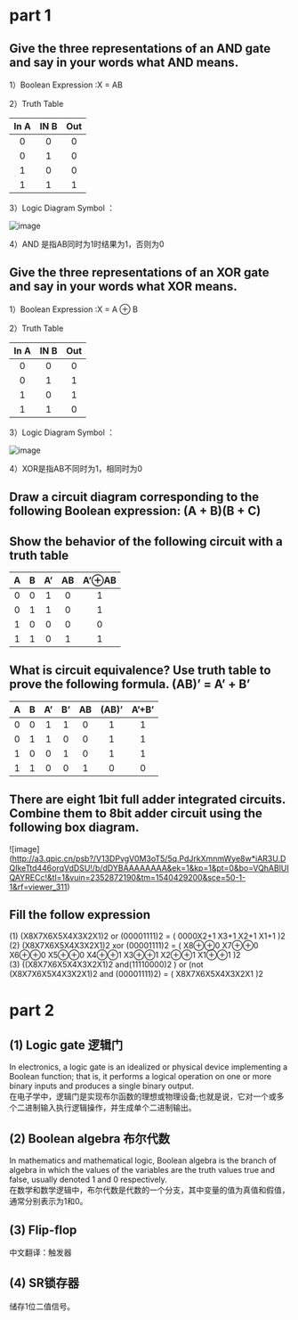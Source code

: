# part 1
##  Give the three representations of an AND gate and say in your words what AND means. 

1）Boolean Expression :X = AB     

2）Truth Table  

| In A | IN B | Out |
|:-:|:-:|:-:|
| 0 | 0 | 0 |
| 0 | 1 | 0 |
| 1 | 0 | 0 |
| 1 | 1 | 1 |

3）Logic Diagram Symbol ：    

![image](https://pic002.cnblogs.com/images/2012/27325/2012112714105721.png)  

4）AND 是指AB同时为1时结果为1，否则为0  

## Give the three representations of an XOR gate and say in your words what XOR means. 

1）Boolean Expression :X = A ⊕ B     

2）Truth Table    

| In A | IN B | Out |
|:-:|:-:|:-:|
| 0 | 0 | 0 |
| 0 | 1 | 1 |
| 1 | 0 | 1 |
| 1 | 1 | 0 |  

3）Logic Diagram Symbol ：   

![image](https://pic002.cnblogs.com/images/2012/27325/2012112714321739.png)  

4）XOR是指AB不同时为1，相同时为0  

## Draw a circuit diagram corresponding to the following Boolean expression: (A + B)(B + C) 

##  Show the behavior of the following circuit with a truth table
  
| A | B | A’ | AB | A’⊕AB |
|:-:|:-:|:-:|:-:|:-:|
| 0 | 0 | 1 | 0 | 1 |
| 0 | 1 | 1 | 0 | 1 |
| 1 | 0 | 0 | 0 | 0 |
| 1 | 1 | 0 | 1 | 1 | 

## What is circuit equivalence? Use truth table to prove the following formula. (AB)’ = A’ + B’
  
| A | B | A’ | B’ | AB | (AB)’ | A’+B’ |
|:-:|:-:|:-:|:-:|:-:|:-:|:-:|
| 0 | 0 | 1 | 1 | 0 | 1 | 1 |
| 0 | 1 | 1 | 0 | 0 | 1 | 1 |
| 1 | 0 | 0 | 1 | 0 | 1 | 1 |
| 1 | 1 | 0 | 0 | 1 | 0 | 0 |

## There are eight 1bit full adder integrated circuits. Combine them to 8bit adder circuit using the following box diagram.
  
 ![image] (http://a3.qpic.cn/psb?/V13DPvgV0M3oT5/5q.PdJrkXmnmWye8w*iAR3U.DQIkeTtd446orqVdDSU!/b/dDYBAAAAAAAA&ek=1&kp=1&pt=0&bo=VQhABlUIQAYRECc!&tl=1&vuin=2352872190&tm=1540429200&sce=50-1-1&rf=viewer_311)

## Fill the follow expression

(1)  (X8X7X6X5X4X3X2X1)2 or (00001111)2 = ( 0000X2+1 X3+1 X2+1 X1+1 )2   
(2)  (X8X7X6X5X4X3X2X1)2 xor (00001111)2 = ( X8⊕⊕0  X7⊕⊕0 X6⊕⊕0 X5⊕⊕0 X4⊕⊕1 X3⊕⊕1 X2⊕⊕1 X1⊕⊕1 )2   
(3)  ((X8X7X6X5X4X3X2X1)2 and(11110000)2 ) or  (not (X8X7X6X5X4X3X2X1)2 and (00001111)2)  =  ( X8X7X6X5X4X3X2X1 )2
 
# part 2
## (1) Logic gate 逻辑门

In electronics, a logic gate is an idealized or physical device implementing a Boolean function; that is, it performs a logical operation on one or more binary inputs and produces a single binary output.  
在电子学中，逻辑门是实现布尔函数的理想或物理设备;也就是说，它对一个或多个二进制输入执行逻辑操作，并生成单个二进制输出。  

## (2) Boolean algebra 布尔代数

In mathematics and mathematical logic, Boolean algebra is the branch of algebra in which the values of the variables are the truth values true and false, usually denoted 1 and 0 respectively.   
在数学和数学逻辑中，布尔代数是代数的一个分支，其中变量的值为真值和假值，通常分别表示为1和0。  

## (3) Flip-flop

中文翻译：触发器  

## (4) SR锁存器

储存1位二值信号。  

